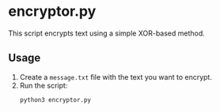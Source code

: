# encryptor.py

This script encrypts text using a simple XOR-based method.

## Usage

1. Create a `message.txt` file with the text you want to encrypt.
2. Run the script:
   ```bash
   python3 encryptor.py
